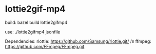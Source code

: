 # lottie2gif-mp4

build:
bazel build lottie2gifmp4

use:
./lottie2gifmp4 jsonfile

Dependencies:
rlottie: https://github.com/Samsung/rlottie.git/ /n
ffmpeg: https://github.com/FFmpeg/FFmpeg.git
